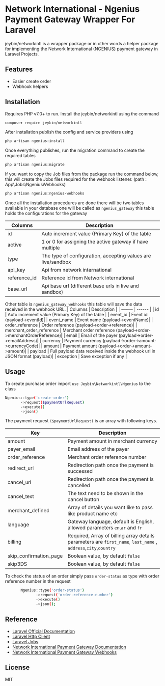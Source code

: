 
# Network International - Ngenius Payment Gateway Wrapper For Laravel

jeybin/networkintl is a wrapper package or in other words a helper package for implementing the Network International (NGENIUS) payment gateway in Laravel Projects.

## Features

- Easier create order 
- Webhook helpers

## Installation

Requires PHP v7.0+ to run.
Install the jeybin/networkintl using the command

```sh
composer require jeybin/networkintl
```
After installation publish the config and service providers using
```sh
php artisan ngenius:install
```
Once everything publishes, run the migration command to create the required tables
```sh
php artisan ngenius:migrate
```
If you want to copy the Job files from the package run the command below, this will create the Jobs files required for the webhook listener.
 (path : App\Jobs\NgeniusWebhooks)
```sh
php artisan ngenius:ngenius-webhooks
```


Once all the installation procedures are done there will be two tables available in your database one will be called as `ngenius_gateway` this table holds the configurations for the gateway

| Columns | Description |
| ------ | ------ |
| id | Auto increment value (Primary Key) of the table |
| active | 1 or 0 for assigning the active gateway if have multiple |
| type | The type of configuration, accepting values are live/sandbox |
| api_key | Api from network international |
| reference_id | Reference id from Network international |
| base_url | Api base url (different base urls in live and sandbox)|

Other table is `ngenius_gateway_webhooks` this table will save the data received in the webhook URL. 
| Columns | Description |
| ------ | ------ |
| id | Auto increment value (Primary Key) of the table |
| event_id | Event id (payload->eventId)|
| event_name | Event name  (payload->eventName)|
| order_reference | Order reference (payload->order->reference)|
| merchant_order_reference | Merchant order reference (payload->order->merchantOrderReference)|
| email | Email of the payer (payload->order->emailAddress)|
| currency | Payment currency (payload->order->amount->currencyCode)|
| amount | Payment amount  (payload->order->amount->amount)|
| payload | Full payload data received inside the webhook url in JSON format (payload)|
| exception | Save exception if any |


## Usage

To create purchase order import `use Jeybin\Networkintl\Ngenius`  to the class

```sh
Ngenius::type('create-order')
       ->request($paymentUrlRequest)
       ->execute()
       ->json()
```

The payment request `($paymentUrlRequest)` is an array with following keys.

| Key | Description |
| ------ | ------ |
| amount | Payment amount in merchant currency |
| payer_email | Email address of the payer |
| order_reference | Merchant order reference number |
| redirect_url | Redirection path once the payment is successed  |
| cancel_url | Redirection path once the payment is cancelled |
| cancel_text | The text need to be shown in the cancel button |
| merchant_defined | Array of details you want like to pass like product name etc|
| language | Gateway language, default is English, allowed parameters `en`,`ar` and `fr` |
| billing | Required, Array of billing array details parameters are `first_name`, `last_name` , `address`,`city`,`country`|
| skip_confirmation_page | Boolean value, by default `false` |
| skip3DS | Boolean value, by default `false` |

To check the status of an order simply pass `order-status` as type with order reference number in the request

```sh
       Ngenius::type('order-status')
              ->request('order-reference-number')
              ->execute()
              ->json();
```

## Reference

 - [Laravel Official Documentation](https://laravel.com/docs/9.x/installation)
 - [Laravel Http Client](https://laravel.com/docs/9.x/http-client) 
 - [Laravel Jobs](https://laravel.com/docs/9.x/queues#creating-jobs) 
 - [Network International Payment Gateway Documentation](https://docs.ngenius-payments.com)
 - [Network International Payment Gateway Webhooks](https://docs.ngenius-payments.com/reference/consuming-web-hooks)

## License

MIT
